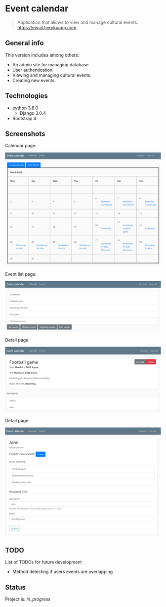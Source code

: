 # Event calendar
> Application that allows to view and manage cultural events.
> https://evcal.herokuapp.com

## General info
This version includes among others:
* An admin site for managing database.
* User authentication.
* Viewing and managing cultural events.
* Creating new events.

## Technologies
* python 3.8.0
	* Django 3.0.4
* Bootstrap 4

## Screenshots
Calendar page:

![calendar](/img/calendar.PNG)

Event list page:

![events](/img/events.PNG)

Detail page:

![detail](/img/detail.PNG)

Detail page:

![account](/img/account.PNG)

## TODO
List of TODOs for future development
* Method detecting if users events are overlapping

## Status
Project is: _in_progress_

